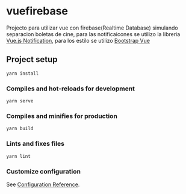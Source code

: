 # vuefirebase

Projecto para utilizar vue con firebase(Realtime Database) simulando separacion boletas de cine, para las notificaicones 
se utilizo la libreria [Vue.js Notification](http://vue-notification.yev.io/), para los estilo se utilizo  [Bootstrap Vue](https://bootstrap-vue.js.org/)

## Project setup
```
yarn install
```

### Compiles and hot-reloads for development
```
yarn serve
```

### Compiles and minifies for production
```
yarn build
```

### Lints and fixes files
```
yarn lint
```

### Customize configuration
See [Configuration Reference](https://cli.vuejs.org/config/).

